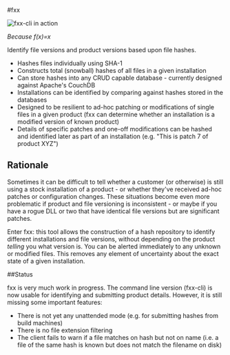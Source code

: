 #fxx 

![fxx-cli in action](http://ombsoft.com/hash.png)

*Because f(x)=x*

Identify file versions and product versions based upon file hashes.

- Hashes files individually using SHA-1 
- Constructs total (snowball) hashes of all files in a given installation
- Can store hashes into any CRUD capable database - currently designed against Apache's CouchDB
- Installations can be identified by comparing against hashes stored in the databases
- Designed to be resilient to ad-hoc patching or modifications of single files in a given product (fxx can determine whether an installation is a modified version of known product)
- Details of specific patches and one-off modifications can be hashed and identified later as part of an installation (e.g. "This is patch 7 of product XYZ")

## Rationale
Sometimes it can be difficult to tell whether a customer (or otherwise) is still using a stock installation of a product - or whether they've received ad-hoc patches or configuration changes. These situations become even more problematic if product and file versioning is inconsistent - or maybe if you have a rogue DLL or two that have identical file versions but are significant patches. 

Enter fxx: this tool allows the construction of a hash repository to identify different installations and file versions, without depending on the product *telling* you what version is. You can be alerted immediately to any unknown or modified files. This removes any element of uncertainty about the exact state of a given installation. 

##Status

fxx is very much work in progress. The command line version (fxx-cli) is now usable for identifying and submitting product details. However, it is still missing some important features:

- There is not yet any unattended mode (e.g. for submitting hashes from build machines)
- There is no file extension filtering
- The client fails to warn if a file matches on hash but not on name (i.e. a file of the same hash is known but does not match the filename on disk)
